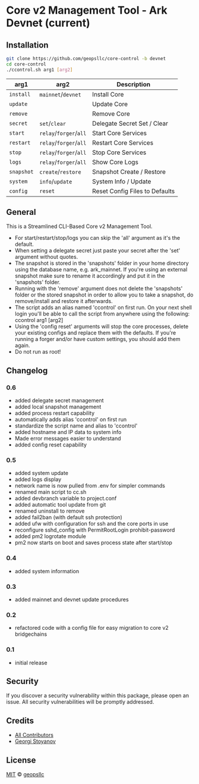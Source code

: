 # Core v2 Management Tool - Ark Devnet (current)

## Installation

```sh
git clone https://github.com/geopsllc/core-control -b devnet
cd core-control
./ccontrol.sh arg1 [arg2]
```

| arg1 | arg2 | Description |
| --- | --- | --- |
| `install` | `mainnet`/`devnet` | Install Core |
| `update` | | Update Core |
| `remove` | | Remove Core |
| `secret` | `set`/`clear` | Delegate Secret Set / Clear |
| `start` | `relay`/`forger`/`all` | Start Core Services |
| `restart` | `relay`/`forger`/`all` | Restart Core Services |
| `stop` | `relay`/`forger`/`all` | Stop Core Services |
| `logs` | `relay`/`forger`/`all` | Show Core Logs |
| `snapshot` | `create`/`restore` | Snapshot Create / Restore |
| `system` | `info`/`update` | System Info / Update |
| `config` | `reset` | Reset Config Files to Defaults |

## General
This is a Streamlined CLI-Based Core v2 Management Tool. 
- For start/restart/stop/logs you can skip the 'all' argument as it's the default.
- When setting a delegate secret just paste your secret after the 'set' argument without quotes.
- The snapshot is stored in the 'snapshots' folder in your home directory using the database name, e.g. ark_mainnet. 
If you're using an external snapshot make sure to rename it accordingly and put it in the 'snapshots' folder.
- Running with the 'remove' argument does not delete the 'snapshots' folder or the stored snapshot in order to allow you
to take a snapshot, do remove/install and restore it afterwards.
- The script adds an alias named 'ccontrol' on first run. On your next shell login you'll be able to call the script from anywhere
using the following: ccontrol arg1 [arg2]
- Using the 'config reset' arguments will stop the core processes, delete your existing configs and replace them with the defaults.
If you're running a forger and/or have custom settings, you should add them again.
- Do not run as root!

## Changelog

### 0.6
- added delegate secret management
- added local snapshot management
- added process restart capability
- automatically adds alias 'ccontrol' on first run
- standardize the script name and alias to 'ccontrol'
- added hostname and IP data to system info
- Made error messages easier to understand
- added config reset capability

### 0.5
- added system update
- added logs display
- network name is now pulled from .env for simpler commands
- renamed main script to cc.sh
- added devbranch variable to project.conf
- added automatic tool update from git
- renamed uninstall to remove
- added fail2ban (with default ssh protection)
- added ufw with configuration for ssh and the core ports in use
- reconfigure sshd_config with PermitRootLogin prohibit-password
- added pm2 logrotate module
- pm2 now starts on boot and saves process state after start/stop

### 0.4
- added system information

### 0.3
- added mainnet and devnet update procedures

### 0.2
- refactored code with a config file for easy migration to core v2 bridgechains

### 0.1
- initial release

## Security

If you discover a security vulnerability within this package, please open an issue. All security vulnerabilities will be promptly addressed.

## Credits

- [All Contributors](../../contributors)
- [Georgi Stoyanov](https://github.com/geopsllc)

## License

[MIT](LICENSE) © [geopsllc](https://github.com/geopsllc)
